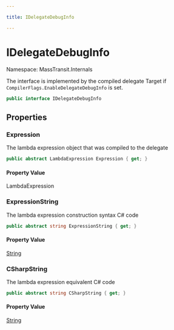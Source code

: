 ```yaml
---

title: IDelegateDebugInfo

---
```


# IDelegateDebugInfo

Namespace: MassTransit.Internals

The interface is implemented by the compiled delegate Target if `CompilerFlags.EnableDelegateDebugInfo` is set.

```csharp
public interface IDelegateDebugInfo
```

## Properties

### **Expression**

The lambda expression object that was compiled to the delegate

```csharp
public abstract LambdaExpression Expression { get; }
```

#### Property Value

LambdaExpression<br/>

### **ExpressionString**

The lambda expression construction syntax C# code

```csharp
public abstract string ExpressionString { get; }
```

#### Property Value

[String](https://learn.microsoft.com/en-us/dotnet/api/system.string)<br/>

### **CSharpString**

The lambda expression equivalent C# code

```csharp
public abstract string CSharpString { get; }
```

#### Property Value

[String](https://learn.microsoft.com/en-us/dotnet/api/system.string)<br/>
